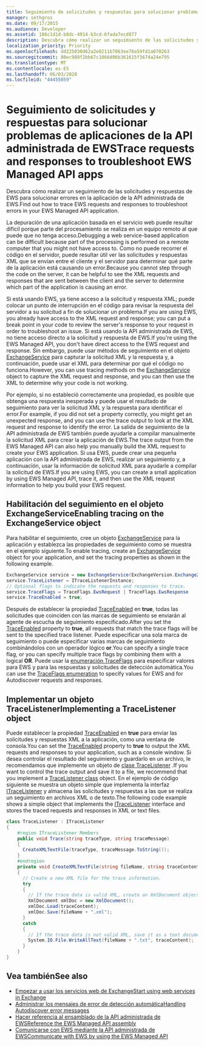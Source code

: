 ```yaml
---
title: Seguimiento de solicitudes y respuestas para solucionar problemas de aplicaciones de la API administrada de EWS
manager: sethgros
ms.date: 09/17/2015
ms.audience: Developer
ms.assetid: 186c1d1d-b8dc-4914-b3cd-6fada7ecd877
description: Descubra cómo realizar un seguimiento de las solicitudes y respuestas de EWS para solucionar errores en la aplicación de la API administrada de EWS.
localization_priority: Priority
ms.openlocfilehash: dd225030d62a2e8211b7063ee78a59fd1a070263
ms.sourcegitcommit: 88ec988f2bb67c1866d06b361615f3674a24e795
ms.translationtype: MT
ms.contentlocale: es-ES
ms.lasthandoff: 06/03/2020
ms.locfileid: "44455859"
---
```

# <a name="trace-requests-and-responses-to-troubleshoot-ews-managed-api-apps"></a><span data-ttu-id="10e4e-103">Seguimiento de solicitudes y respuestas para solucionar problemas de aplicaciones de la API administrada de EWS</span><span class="sxs-lookup"><span data-stu-id="10e4e-103">Trace requests and responses to troubleshoot EWS Managed API apps</span></span>

<span data-ttu-id="10e4e-104">Descubra cómo realizar un seguimiento de las solicitudes y respuestas de EWS para solucionar errores en la aplicación de la API administrada de EWS.</span><span class="sxs-lookup"><span data-stu-id="10e4e-104">Find out how to trace EWS requests and responses to troubleshoot errors in your EWS Managed API application.</span></span>
  
<span data-ttu-id="10e4e-105">La depuración de una aplicación basada en el servicio web puede resultar difícil porque parte del procesamiento se realiza en un equipo remoto al que puede que no tenga acceso.</span><span class="sxs-lookup"><span data-stu-id="10e4e-105">Debugging a web service-based application can be difficult because part of the processing is performed on a remote computer that you might not have access to.</span></span> <span data-ttu-id="10e4e-106">Como no puede recorrer el código en el servidor, puede resultar útil ver las solicitudes y respuestas XML que se envían entre el cliente y el servidor para determinar qué parte de la aplicación está causando un error.</span><span class="sxs-lookup"><span data-stu-id="10e4e-106">Because you cannot step through the code on the server, it can be helpful to see the XML requests and responses that are sent between the client and the server to determine which part of the application is causing an error.</span></span> 
  
<span data-ttu-id="10e4e-107">Si está usando EWS, ya tiene acceso a la solicitud y respuesta XML; puede colocar un punto de interrupción en el código para revisar la respuesta del servidor a su solicitud a fin de solucionar un problema.</span><span class="sxs-lookup"><span data-stu-id="10e4e-107">If you are using EWS, you already have access to the XML request and response; you can put a break point in your code to review the server's response to your request in order to troubleshoot an issue.</span></span> <span data-ttu-id="10e4e-108">Si está usando la API administrada de EWS, no tiene acceso directo a la solicitud y respuesta de EWS.</span><span class="sxs-lookup"><span data-stu-id="10e4e-108">If you're using the EWS Managed API, you don't have direct access to the EWS request and response.</span></span> <span data-ttu-id="10e4e-109">Sin embargo, puede usar métodos de seguimiento en el objeto [ExchangeService](https://msdn.microsoft.com/library/microsoft.exchange.webservices.data.exchangeservice%28v=exchg.80%29.aspx) para capturar la solicitud XML y la respuesta y, a continuación, puede usar el XML para determinar por qué el código no funciona.</span><span class="sxs-lookup"><span data-stu-id="10e4e-109">However, you can use tracing methods on the [ExchangeService](https://msdn.microsoft.com/library/microsoft.exchange.webservices.data.exchangeservice%28v=exchg.80%29.aspx) object to capture the XML request and response, and you can then use the XML to determine why your code is not working.</span></span> 

<span data-ttu-id="10e4e-110">Por ejemplo, si no estableció correctamente una propiedad, es posible que obtenga una respuesta inesperada y puede usar el resultado de seguimiento para ver la solicitud XML y la respuesta para identificar el error.</span><span class="sxs-lookup"><span data-stu-id="10e4e-110">For example, if you did not set a property correctly, you might get an unexpected response, and you can use the trace output to look at the XML request and response to identify the error.</span></span> <span data-ttu-id="10e4e-111">La salida de seguimiento de la API administrada de EWS también puede ayudarle a compilar manualmente la solicitud XML para crear la aplicación de EWS.</span><span class="sxs-lookup"><span data-stu-id="10e4e-111">The trace output from the EWS Managed API can also help you manually build the XML request to create your EWS application.</span></span> <span data-ttu-id="10e4e-112">Si usa EWS, puede crear una pequeña aplicación con la API administrada de EWS, realizar un seguimiento y, a continuación, usar la información de solicitud XML para ayudarle a compilar la solicitud de EWS.</span><span class="sxs-lookup"><span data-stu-id="10e4e-112">If you are using EWS, you can create a small application by using EWS Managed API, trace it, and then use the XML request information to help you build your EWS request.</span></span> 
  
## <a name="enabling-tracing-on-the-exchangeservice-object"></a><span data-ttu-id="10e4e-113">Habilitación del seguimiento en el objeto ExchangeService</span><span class="sxs-lookup"><span data-stu-id="10e4e-113">Enabling tracing on the ExchangeService object</span></span>
<span data-ttu-id="10e4e-114"><a name="bk_EnableTracing"> </a></span><span class="sxs-lookup"><span data-stu-id="10e4e-114"><a name="bk_EnableTracing"> </a></span></span>

<span data-ttu-id="10e4e-115">Para habilitar el seguimiento, cree un objeto [ExchangeService](https://msdn.microsoft.com/library/microsoft.exchange.webservices.data.exchangeservice%28v=exchg.80%29.aspx) para la aplicación y establezca las propiedades de seguimiento como se muestra en el ejemplo siguiente.</span><span class="sxs-lookup"><span data-stu-id="10e4e-115">To enable tracing, create an [ExchangeService](https://msdn.microsoft.com/library/microsoft.exchange.webservices.data.exchangeservice%28v=exchg.80%29.aspx) object for your application, and set the tracing properties as shown in the following example.</span></span> 
  
```cs
ExchangeService service = new ExchangeService(ExchangeVersion.Exchange2010);
service.TraceListener = ITraceListenerInstance;
// Optional flags to indicate the requests and responses to trace.
service.TraceFlags = TraceFlags.EwsRequest | TraceFlags.EwsResponse
service.TraceEnabled = true;

```

<span data-ttu-id="10e4e-116">Después de establecer la propiedad [TraceEnabled](https://msdn.microsoft.com/library/microsoft.exchange.webservices.data.exchangeservicebase.traceenabled%28v=exchg.80%29.aspx) en **true**, todas las solicitudes que coinciden con las marcas de seguimiento se enviarán al agente de escucha de seguimiento especificado.</span><span class="sxs-lookup"><span data-stu-id="10e4e-116">After you set the [TraceEnabled](https://msdn.microsoft.com/library/microsoft.exchange.webservices.data.exchangeservicebase.traceenabled%28v=exchg.80%29.aspx) property to **true**, all requests that match the trace flags will be sent to the specified trace listener.</span></span> <span data-ttu-id="10e4e-117">Puede especificar una sola marca de seguimiento o puede especificar varias marcas de seguimiento combinándolos con un operador lógico **or**.</span><span class="sxs-lookup"><span data-stu-id="10e4e-117">You can specify a single trace flag, or you can specify multiple trace flags by combining them with a logical **OR**.</span></span> <span data-ttu-id="10e4e-118">Puede usar la [enumeración TraceFlags](https://msdn.microsoft.com/library/microsoft.exchange.webservices.data.traceflags%28v=exchg.80%29.aspx) para especificar valores para EWS y para las respuestas y solicitudes de detección automática.</span><span class="sxs-lookup"><span data-stu-id="10e4e-118">You can use the [TraceFlags enumeration](https://msdn.microsoft.com/library/microsoft.exchange.webservices.data.traceflags%28v=exchg.80%29.aspx) to specify values for EWS and for Autodiscover requests and responses.</span></span> 
  
## <a name="implementing-a-tracelistener-object"></a><span data-ttu-id="10e4e-119">Implementar un objeto TraceListener</span><span class="sxs-lookup"><span data-stu-id="10e4e-119">Implementing a TraceListener object</span></span>
<span data-ttu-id="10e4e-120"><a name="bk_traceListener"> </a></span><span class="sxs-lookup"><span data-stu-id="10e4e-120"><a name="bk_traceListener"> </a></span></span>

<span data-ttu-id="10e4e-121">Puede establecer la propiedad [TraceEnabled](https://msdn.microsoft.com/library/microsoft.exchange.webservices.data.exchangeservicebase.traceenabled%28v=exchg.80%29.aspx) en **true** para enviar las solicitudes y respuestas XML a la aplicación, como una ventana de consola.</span><span class="sxs-lookup"><span data-stu-id="10e4e-121">You can set the [TraceEnabled](https://msdn.microsoft.com/library/microsoft.exchange.webservices.data.exchangeservicebase.traceenabled%28v=exchg.80%29.aspx) property to **true** to output the XML requests and responses to your application, such as a console window.</span></span> <span data-ttu-id="10e4e-122">Si desea controlar el resultado del seguimiento y guardarlo en un archivo, le recomendamos que implemente un objeto de [clase TraceListener](https://msdn.microsoft.com/library/system.diagnostics.tracelistener.aspx) .</span><span class="sxs-lookup"><span data-stu-id="10e4e-122">If you want to control the trace output and save it to a file, we recommend that you implement a [TraceListener class](https://msdn.microsoft.com/library/system.diagnostics.tracelistener.aspx) object.</span></span> <span data-ttu-id="10e4e-123">En el ejemplo de código siguiente se muestra un objeto simple que implementa la interfaz [ITraceListener](https://msdn.microsoft.com/library/microsoft.exchange.webservices.data.itracelistener%28v=exchg.80%29.aspx) y almacena las solicitudes y respuestas a las que se realiza un seguimiento en archivos XML o de texto.</span><span class="sxs-lookup"><span data-stu-id="10e4e-123">The following code example shows a simple object that implements the [ITraceListener](https://msdn.microsoft.com/library/microsoft.exchange.webservices.data.itracelistener%28v=exchg.80%29.aspx) interface and stores the traced requests and responses in XML or text files.</span></span> 
  
```cs
class TraceListener : ITraceListener
{
    #region ITraceListener Members
    public void Trace(string traceType, string traceMessage)
    {
      CreateXMLTextFile(traceType, traceMessage.ToString());
    }
    #endregion
    private void CreateXMLTextFile(string fileName, string traceContent)
    {
      // Create a new XML file for the trace information.
      try
      {
        // If the trace data is valid XML, create an XmlDocument object and save.
        XmlDocument xmlDoc = new XmlDocument();
        xmlDoc.Load(traceContent);
        xmlDoc.Save(fileName + ".xml");
      }
      catch
      {
        // If the trace data is not valid XML, save it as a text document.
        System.IO.File.WriteAllText(fileName + ".txt", traceContent);
      }
    }
}

```

## <a name="see-also"></a><span data-ttu-id="10e4e-124">Vea también</span><span class="sxs-lookup"><span data-stu-id="10e4e-124">See also</span></span>

- [<span data-ttu-id="10e4e-125">Empezar a usar los servicios web de Exchange</span><span class="sxs-lookup"><span data-stu-id="10e4e-125">Start using web services in Exchange</span></span>](start-using-web-services-in-exchange.md)
- [<span data-ttu-id="10e4e-126">Administrar los mensajes de error de detección automática</span><span class="sxs-lookup"><span data-stu-id="10e4e-126">Handling Autodiscover error messages</span></span>](handling-autodiscover-error-messages.md)    
- [<span data-ttu-id="10e4e-127">Hacer referencia al ensamblado de la API administrada de EWS</span><span class="sxs-lookup"><span data-stu-id="10e4e-127">Reference the EWS Managed API assembly</span></span>](how-to-reference-the-ews-managed-api-assembly.md)    
- [<span data-ttu-id="10e4e-128">Comunicarse con EWS mediante la API administrada de EWS</span><span class="sxs-lookup"><span data-stu-id="10e4e-128">Communicate with EWS by using the EWS Managed API</span></span>](how-to-communicate-with-ews-by-using-the-ews-managed-api.md)
    

